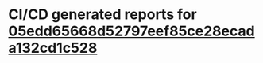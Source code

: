 # CI/CD generated reports for [05edd65668d52797eef85ce28ecada132cd1c528](https://github.com/hydephp/develop/commit/05edd65668d52797eef85ce28ecada132cd1c528)
